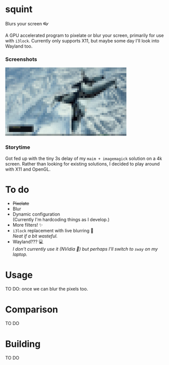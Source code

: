 # squint
Blurs your screen 👓

A GPU accelerated program to pixelate or blur your screen, primarily for use
with `i3lock`. Currently only supports X11, but maybe some day I'll look into
Wayland too.

### Screenshots
![pixelated desktop screenshot](assets/pixelated.jpg)

### Storytime
Got fed up with the tiny 3s delay of my `maim + imagemagick` solution on a 4k
screen. Rather than looking for existing solutions, I decided to play around
with X11 and OpenGL. 

# To do
- ~~Pixelate~~
- Blur
- Dynamic configuration    
  (Currently I'm hardcoding things as I develop.)
- More filters! ✨
- `i3lock` replacement with live blurring 🚀    
  *Neat if a bit wasteful.*
- Wayland??? 💻    
  *I don't currently use it (NVidia 🤷️) but perhaps I'll switch to `sway` on my
  laptop.*

# Usage
TO DO: once we can blur the pixels too.

# Comparison
TO DO

# Building
TO DO

